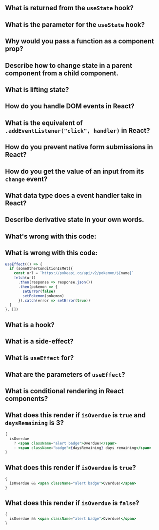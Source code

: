 ## What is returned from the `useState` hook?

## What is the parameter for the `useState` hook?

## Why would you pass a function as a component prop?

## Describe how to change state in a parent component from a child component.

## What is lifting state?

## How do you handle DOM events in React?

## What is the equivalent of `.addEventListener("click", handler)` in React?

## How do you prevent native form submissions in React?

## How do you get the value of an input from its `change` event?

## What data type does a event handler take in React?

## Describe derivative state in your own words.

## What's wrong with this code:

## What is wrong with this code:

```js
useEffect(() => {
  if (someOtherConditionIsMet){
    const url = `https://pokeapi.co/api/v2/pokemon/${name}`
    fetch(url)
      .then(response => response.json())
      .then(pokemon => {
        setError(false)
        setPokemon(pokemon)
      }).catch(error => setError(true))
  }
}, [])
```

## What is a hook?

## What is a side-effect?

## What is `useEffect` for?

## What are the parameters of `useEffect`?

## What is conditional rendering in React components?

## What does this render if `isOverdue` is `true` and `daysRemaining` is 3?

```jsx
{
  isOverdue
    ? <span className="alert badge">Overdue!</span>
    : <span className="badge">{daysRemaining} days remaining</span>
}
```

## What does this render if `isOverdue` is `true`?

```jsx
{
  isOverdue && <span className="alert badge">Overdue!</span>
}
```

## What does this render if `isOverdue` is `false`?

```jsx
{
  isOverdue && <span className="alert badge">Overdue!</span>
}
```
